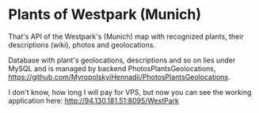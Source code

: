 # Plants of Westpark (Munich)

That's API of the Westpark's (Munich) map with recognized plants, their descriptions (wiki), photos and geolocations.

Database with plant's geolocations, descriptions and so on lies under MySQL and is managed by backend PhotosPlantsGeolocations, https://github.com/MyropolskyiHennadii/PhotosPlantsGeolocations.

I don't know, how long I will pay for VPS, but now you can see the working application here:
http://94.130.181.51:8095/WestPark

